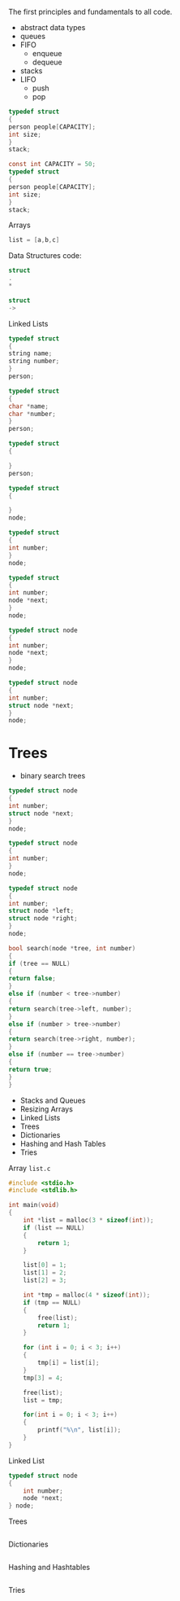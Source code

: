 The first principles and fundamentals to all code.

- abstract data types
- queues
- FIFO
	- enqueue
	- dequeue
- stacks
- LIFO
	- push
	- pop

```c
typedef struct
{
person people[CAPACITY];
int size;
}
stack;
```

```c
const int CAPACITY = 50;
typedef struct
{
person people[CAPACITY];
int size;
}
stack;
```

Arrays
```c
list = [a,b,c]
```


Data Structures code:

```c
struct
.
*
```
```c
struct
->
```

Linked Lists
```c
typedef struct
{
string name;
string number;
}
person;
```

```c
typedef struct
{
char *name;
char *number;
}
person;
```

```c
typedef struct
{

}
person;
```

```c
typedef struct
{

}
node;
```

```c
typedef struct
{
int number;
}
node;
```

```c
typedef struct
{
int number;
node *next;
}
node;
```

```c
typedef struct node
{
int number;
node *next;
}
node;
```

```c
typedef struct node
{
int number;
struct node *next;
}
node;
```


# Trees

- binary search trees

```c
typedef struct node
{
int number;
struct node *next;
}
node;
```

```c
typedef struct node
{
int number;
}
node;
```

```c
typedef struct node
{
int number;
struct node *left;
struct node *right;
}
node;
```

```c
bool search(node *tree, int number)
{
if (tree == NULL)
{
return false;
}
else if (number < tree->number)
{
return search(tree->left, number);
}
else if (number > tree->number)
{
return search(tree->right, number);
}
else if (number == tree->number)
{
return true;
}
}
```

- Stacks and Queues
- Resizing Arrays
- Linked Lists
- Trees
- Dictionaries
- Hashing and Hash Tables
- Tries


Array `list.c`
```c
#include <stdio.h>
#include <stdlib.h>

int main(void)
{
	int *list = malloc(3 * sizeof(int));
	if (list == NULL)
	{
		return 1;
	}

	list[0] = 1;
	list[1] = 2;
	list[2] = 3;

	int *tmp = malloc(4 * sizeof(int));
	if (tmp == NULL)
	{
		free(list);
		return 1;
	}

	for (int i = 0; i < 3; i++)
	{
		tmp[i] = list[i];
	}
	tmp[3] = 4;

	free(list);
	list = tmp;

	for(int i = 0; i < 3; i++)
	{
		printf("%\n", list[i]);
	}
}
```

Linked List

```c
typedef struct node
{
	int number;
	node *next;
} node;
```

Trees

```c

```

Dictionaries
```

```

Hashing and Hashtables
```

```

Tries
```

```

